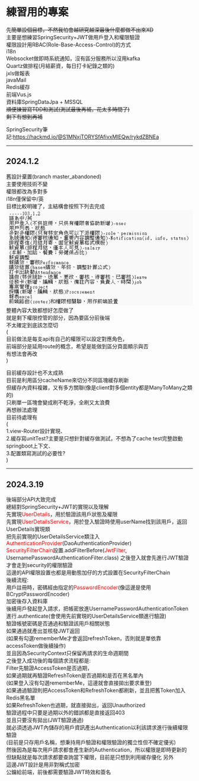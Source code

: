 # 練習用的專案
~~先簡單設個目標，不然我怕會越研究越深最後什麼都做不出來XD~~  
主要是想練習SpringSecurity+JWT做用戶登入和權限驗證  
權限設計用RBAC(Role-Base-Access-Control)的方式  
i18n  
Websocket做即時系統通知，沒有區分服務所以沒用kafka  
Quartz做排程(月結薪資，每日打卡紀錄之類的)  
jxls做報表  
javaMail  
Redis緩存  
前端Vus.js  
資料庫SpringDataJpa + MSSQL  
~~順便練習寫TDD和測試(測試最後再補，花太多時間了)  
剩下有想到再補~~

SpringSecurity筆記:https://hackmd.io/@S1MNxjTORYSfAfivxMlEQw/rykdZBNEa

***
## 2024.1.2
舊設計棄置(branch master_abandoned)  
主要使用技術不變  
權限都改為多對多  
i18n僅保留中/英  
目標比較明確了，主結構會按照下列去完成  
![img.png](src/main/resources/template/file/img.png)  
整體內容大致都想好怎麼做了  
就是剩下權限控管的部分，因為要區分前後端  
不太確定到底該怎麼切  
(  
目前做法是每支api有自己的權限可以設定對應角色，  
前端部分是延用route的概念，希望是能做到區分頁面顯示與否  
有想法會再改  
)  

目前緩存設計也不太成熟  
目前是利用區分cacheName來切分不同區塊緩存刷新  
但緩存內資料複雜，又有多方關聯(像是client對多個entity都是ManyToMany之類的)  
只刷單一區塊會變成刷不乾淨，全刷又太浪費  
再想辦法處理  
目前待處理有  
(  
1.view-Router設計實現、  
2.緩存寫unitTest?主要是只想針對緩存做測試，不想為了cache test完整啟動springboot上下文、    
3.配置類寫測試的必要性?  
)

***
## 2024.3.19
後端部分API大致完成  
總結對SpringSecurity+JWT的實現以及理解  
先實現<font color="#f00">UserDetails</font>，用於驗證該用戶狀態及權限  
先實現<font color="#f00">UserDetailsService</font>，用於登入驗證時使用userName找到該用戶，返回UserDetails實現類  
把先前實現的UserDetailsService類注入<font color="#f00">AuthenticationProvider</font>(DaoAuthenticationProvider)  
<font color="#f00">SecurityFilterChain</font>設置.addFilterBefore(<font color="#f00">JwtFilter</font>, UsernamePasswordAuthenticationFilter.class)
之後登入就會先進行JWT驗證才會走到security的權限驗證  
這邊的API權限設置也都是用動態加仔的方式設置在SecurityFilterChain  
後續流程:  
用戶註冊時，密碼經由指定的<font color="#f00">PasswordEncoder</font>(像這邊是使用BCryptPasswordEncoder)  
加密後存入資料庫  
後續用戶發起登入請求，把帳密放進UsernamePasswordAuthenticationToken  
進行.authenticate(會使用先前實現的UserDetailsService類進行驗證)  
驗證帳號密碼是否通過和驗證該用戶相關狀態  
如果通過就產出並核發JWT返回  
(如果有勾選rememberMe才會返回refreshToken，否則就是單依靠accessToken做後續操作)  
並且因為SecurityContext只保留再請求的生命週期間  
之後登入成功後的每個請求流程都是:  
Filter先驗證AccessToken是否過期，  
如果過期就再驗證RefreshToken是否過期和是否在黑名單內  
(如果登入沒有勾選rememberMe，這邊就會直接拋出要求重登)  
如果通過驗證則把AccessToken和RefreshToken都刷新，並且把舊Token加入Redis黑名單  
如果RefreshToken也過期，就直接拋出，返回Unauthorized  
驗證過程中只要是過期以外的錯誤都是直接返回403  
並且只要沒有拋出(JWT驗證通過)  
就必須透過JWT內儲存的用戶資訊產出Authentication以利該請求進行後續權限驗證  
(目前是只存用戶名稱，想秉持用戶驗證和權限驗證的獨立性但不確定優劣)  
然後因為是每次用戶請求都會產生新的Authentication，所以權限是即時更新的
但缺點就是每次請求都要查詢當下權限，目前是只想到利用緩存優化
另外  
這邊JWT設計是用非對稱式加密  
公鑰給前端，前後都需要驗證JWT時效和簽名  